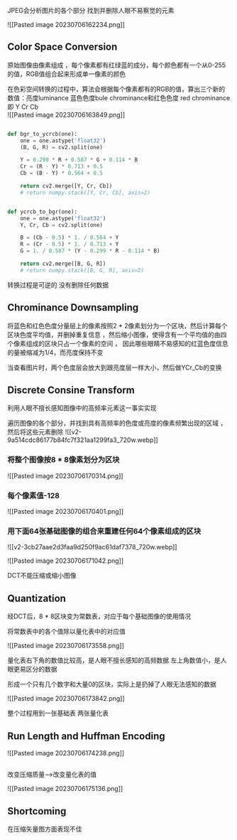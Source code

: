 JPEG会分析图片的各个部分 找到并删除人眼不易察觉的元素

![[Pasted image 20230706162234.png]]

## Color Space Conversion

原始图像由像素组成 ，每个像素都有红绿蓝的成分，每个颜色都有一个从0-255的值，RGB值组合起来形成单一像素的颜色

在色彩空间转换的过程中，算法会根据每个像素都有的RGB的值，算出三个新的数值：亮度luminance 蓝色色度bule chrominance和红色色度 red chrominance即 Y Cr Cb  
![[Pasted image 20230706163849.png]]

```python

def bgr_to_ycrcb(one):
	one = one.astype('float32')
	(B, G, R) = cv2.split(one)

	Y = 0.299 * R + 0.587 * G + 0.114 * B
	Cr = (R - Y) * 0.713 + 0.5
	Cb = (B - Y) * 0.564 + 0.5

	return cv2.merge([Y, Cr, Cb])
	# return numpy.stack([Y, Cr, Cb], axis=2)


def ycrcb_to_bgr(one):
	one = one.astype('float32')
	Y, Cr, Cb = cv2.split(one)

	B = (Cb - 0.5) * 1. / 0.564 + Y
	R = (Cr - 0.5) * 1. / 0.713 + Y
	G = 1. / 0.587 * (Y - 0.299 * R - 0.114 * B)

	return cv2.merge([B, G, R])
	# return numpy.stack([B, G, R], axis=2)
```


转换过程是可逆的 没有删除任何数据

## Chrominance Downsampling

将蓝色和红色色度分量层上的像素按照2 * 2像素划分为一个区块，然后计算每个区块色度平均值，并删掉重复信息  ，然后缩小图像，使得含有一个平均值的由四个像素组成的区块只占一个像素的空间 ， 因此哪些眼睛不易感知的红蓝色度信息的量被缩减为1/4，而亮度保持不变 

当查看图片时，两个色度层会放大到跟亮度层一样大小，然后做YCr_Cb的变换

## Discrete Consine Transform

利用人眼不擅长感知图像中的高频率元素这一事实实现

遍历图像的各个部分，并找到具有高频率的色度或亮度的像素频繁出现的区域 ，然后将这些元素删除 
![[v2-9a514cdc86177b84fc7f321aa1299fa3_720w.webp]]

### 将整个图像按8 * 8像素划分为区块
![[Pasted image 20230706170314.png]]
### 每个像素值-128
![[Pasted image 20230706170401.png]]


### 用下面64张基础图像的组合来重建任何64个像素组成的区块
![[v2-3cb27aae2d3faa9d250f9ac61daf7378_720w.webp]]

![[Pasted image 20230706171042.png]]


DCT不能压缩或缩小图像


## Quantization

经DCT后，8 * 8区块变为常数表，对应于每个基础图像的使用情况

将常数表中的各个值除以量化表中的对应值


![[Pasted image 20230706173558.png]]


量化表右下角的数值比较高，是人眼不擅长感知的高频数据
左上角数值小，是人眼更易区分的数据

形成一个只有几个数字和大量0的区块，实际上是扔掉了人眼无法感知的数据

![[Pasted image 20230706173842.png]]


整个过程用到一张基础表 两张量化表


## Run Length and Huffman Encoding

![[Pasted image 20230706174238.png]]


##

改变压缩质量-->改变量化表的值

![[Pasted image 20230706175136.png]]

## Shortcoming

在压缩矢量图方面表现不佳

